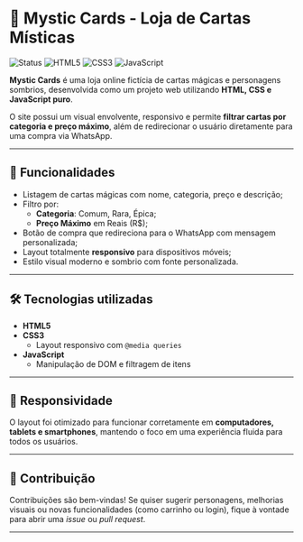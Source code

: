 # 🔮 Mystic Cards - Loja de Cartas Místicas
![Status](https://img.shields.io/badge/status-concluído-brightgreen)
![HTML5](https://img.shields.io/badge/HTML5-E34F26?logo=html5&logoColor=white)
![CSS3](https://img.shields.io/badge/CSS3-1572B6?logo=css3&logoColor=white)
![JavaScript](https://img.shields.io/badge/JavaScript-F7DF1E?logo=javascript&logoColor=black)


**Mystic Cards** é uma loja online fictícia de cartas mágicas e personagens sombrios, desenvolvida como um projeto web utilizando **HTML, CSS e JavaScript puro**.

O site possui um visual envolvente, responsivo e permite **filtrar cartas por categoria e preço máximo**, além de redirecionar o usuário diretamente para uma compra via WhatsApp.

---

## 🚀 Funcionalidades

- Listagem de cartas mágicas com nome, categoria, preço e descrição;
- Filtro por:
  - **Categoria**: Comum, Rara, Épica;
  - **Preço Máximo** em Reais (R$);
- Botão de compra que redireciona para o WhatsApp com mensagem personalizada;
- Layout totalmente **responsivo** para dispositivos móveis;
- Estilo visual moderno e sombrio com fonte personalizada.

---

## 🛠️ Tecnologias utilizadas

- **HTML5**
- **CSS3**
  - Layout responsivo com `@media queries`
- **JavaScript**
  - Manipulação de DOM e filtragem de itens

---

## 📱 Responsividade

O layout foi otimizado para funcionar corretamente em **computadores, tablets e smartphones**, mantendo o foco em uma experiência fluida para todos os usuários.

---

## 🤝 Contribuição

Contribuições são bem-vindas! Se quiser sugerir personagens, melhorias visuais ou novas funcionalidades (como carrinho ou login), fique à vontade para abrir uma _issue_ ou _pull request_.

---

